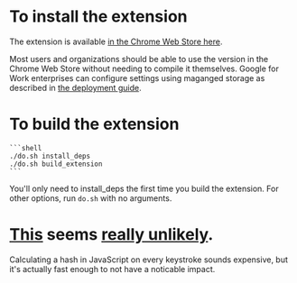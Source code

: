 # To install the extension
The extension is available [in the Chrome Web Store here](https://chrome.google.com/webstore/detail/password-catcher/noondiphcddnnabmjcihcjfbhfklnnep).

Most users and organizations should
be able to use the version in the Chrome Web Store without needing to compile
it themselves. Google for Work enterprises can configure settings using maganged
storage as described in
[the deployment guide](https://docs.google.com/document/d/1Rz5NLa4chL5LL1rOhbQRicFetSWeCFmQS8MM5CcP7VM/edit#).

# To build the extension
    ```shell
    ./do.sh install_deps
    ./do.sh build_extension
    ```
You'll only need to install_deps the first time you build the extension. For other options, run `do.sh` with no arguments.

# [This](https://news.ycombinator.com/item?id=8566022) seems [really unlikely](https://news.ycombinator.com/item?id=8566485).
Calculating a hash in JavaScript on every keystroke sounds expensive, but it's actually fast enough to not have a noticable impact.
